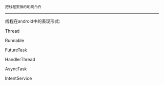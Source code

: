 `把线程安排的明明白白`

---

线程在android中的表现形式:

Thread

Runnable

FutureTask

HandlerThread

AsyncTask

IntentService








